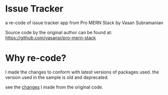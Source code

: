 # Issue Tracker

a re-code of issue tracker app from Pro MERN Stack by Vasan Subramanian 

Source code by the original author can be found at: https://github.com/vasansr/pro-mern-stack

# Why re-code?

I made the changes to conform with latest versions of packages used. the version used in the sample is old and deprecated.

see the [changes](deviations_from_sample.md) I made from the original code.
